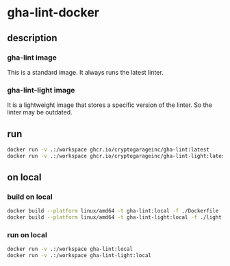 # gha-lint-docker

## description

### gha-lint image

This is a standard image. It always runs the latest linter.

### gha-lint-light image

It is a lightweight image that stores a specific version of the linter. So the linter may be outdated.

## run

```sh
docker run -v .:/workspace ghcr.io/cryptogarageinc/gha-lint:latest
docker run -v .:/workspace ghcr.io/cryptogarageinc/gha-lint-light:latest
```

## on local

### build on local

```sh
docker build --platform linux/amd64 -t gha-lint:local -f ./Dockerfile .
docker build --platform linux/amd64 -t gha-lint-light:local -f ./light.dockerfile .
```

### run on local

```sh
docker run -v .:/workspace gha-lint:local
docker run -v .:/workspace gha-lint-light:local
```
